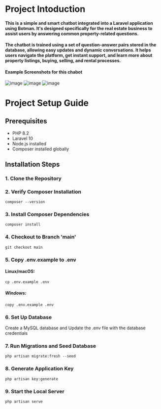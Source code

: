 # **Project Intoduction**
#### This is a simple and smart chatbot integrated into a Laravel application using Botman. It's designed specifically for the real estate business to assist users by answering common property-related questions.
#### The chatbot is trained using a set of question-answer pairs stored in the database, allowing easy updates and dynamic conversations. It helps users navigate the platform, get instant support, and learn more about property listings, buying, selling, and rental processes.
#### Example Screenshots for this chabot

![image](https://github.com/user-attachments/assets/e9a799bf-4e93-48a1-a501-df7aa10e6cb3)
![image](https://github.com/user-attachments/assets/cb43842d-37cd-425b-bb2f-54c372abb8bf)
![image](https://github.com/user-attachments/assets/36d1d54b-2296-4b83-9ce6-bf5d3750a3b5)


# **Project Setup Guide**

## **Prerequisites**

- PHP 8.2
- Laravel 10
- Node.js installed
- Composer installed globally

## **Installation Steps**
### 1. Clone the Repository
### 2. Verify Composer Installation
    composer --version

### 3. Install Composer Dependencies
    composer install

### 4. Checkout to Branch 'main'
    git checkout main

### 5. Copy .env.example to .env
#### Linux/macOS:
    cp .env.example .env
##### Windows:
    copy .env.example .env

### 6. Set Up Database
Create a MySQL database and Update the .env file with the database credentials
        
### 7. Run Migrations and Seed Database
    php artisan migrate:fresh --seed
   
### 8. Generate Application Key
    php artisan key:generate
    
### 9. Start the Local Server
    php artisan serve

